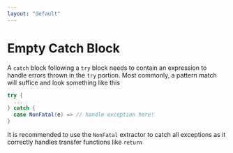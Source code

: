 ```yaml
---
layout: "default"
---
```


Empty Catch Block
=================
A `catch` block following a `try` block needs to contain an expression to
handle errors thrown in the `try` portion. Most commonly, a pattern match will
suffice and look something like this

```scala
try {
  ...
} catch {
  case NonFatal(e) => // handle exception here!
}
```

It is recommended to use the `NonFatal` extractor to catch all exceptions as it
correctly handles transfer functions like `return`
